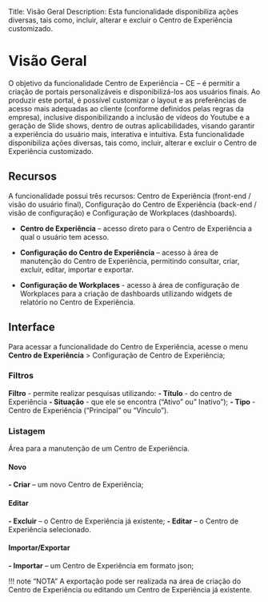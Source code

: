 Title: Visão Geral
Description: Esta funcionalidade disponibiliza ações diversas, tais como, incluir, alterar e excluir o Centro de Experiência customizado.

# Visão Geral

O objetivo da funcionalidade Centro de Experiência – CE – é permitir a criação de portais personalizáveis e disponibilizá-los aos usuários finais. Ao produzir este portal, é possível customizar o layout e as preferências de acesso mais adequadas ao cliente (conforme definidos pelas regras da empresa), inclusive disponibilizando a inclusão de vídeos do Youtube e a geração de Slide shows, dentro de outras aplicabilidades, visando garantir a experiência do usuário mais, interativa e intuitiva. Esta funcionalidade disponibiliza ações diversas, tais como, incluir, alterar e excluir o Centro de Experiência customizado.

## Recursos

A funcionalidade possui três recursos: Centro de Experiência (front-end / visão do usuário final), Configuração do Centro de Experiência (back-end / visão de configuração) e Configuração de Workplaces (dashboards).

- **Centro de Experiência** – acesso direto para o Centro de Experiência a qual o usuário tem acesso.

- **Configuração do Centro de Experiência** – acesso à área de manutenção do Centro de Experiência, permitindo consultar, criar, excluir, editar, importar e exportar.

- **Configuração de Workplaces** - acesso à área de configuração de Workplaces para a criação de dashboards utilizando widgets de relatório no Centro de Experiência.

## Interface

Para acessar a funcionalidade do Centro de Experiência, acesse o menu **Centro de Experiência** > Configuração de Centro de Experiência;

### Filtros

**Filtro** - permite realizar pesquisas utilizando:
**- Título** - do centro de Experiência
**- Situação** - que ele se encontra (“Ativo” ou” Inativo”);
**- Tipo** - Centro de Experiência (“Principal” ou “Vínculo”).

### Listagem

Área para a manutenção de um Centro de Experiência.

#### Novo

**- Criar** – um novo Centro de Experiência;

#### Editar

**- Excluir** – o Centro de Experiência já existente;
**- Editar** – o Centro de Experiência selecionado.

#### Importar/Exportar

**- Importar** – um Centro de Experiência em formato json;

!!! note “NOTA”
    A exportação pode ser realizada na área de criação do Centro de Experiência ou editando um Centro de Experiência já existente.
